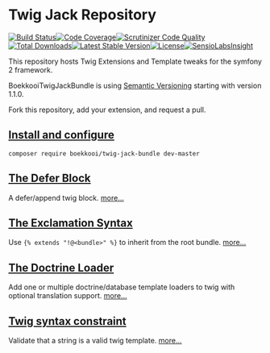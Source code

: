 Twig Jack Repository
=============
[![Build Status](https://travis-ci.org/boekkooi/TwigJackBundle.svg?branch=master)](https://travis-ci.org/boekkooi/TwigJackBundle)[![Code Coverage](https://scrutinizer-ci.com/g/boekkooi/TwigJackBundle/badges/coverage.png?b=master)](https://scrutinizer-ci.com/g/boekkooi/TwigJackBundle/?branch=master)[![Scrutinizer Code Quality](https://scrutinizer-ci.com/g/boekkooi/TwigJackBundle/badges/quality-score.png?b=master)](https://scrutinizer-ci.com/g/boekkooi/TwigJackBundle/?branch=master)[![Total Downloads](https://poser.pugx.org/boekkooi/twig-jack-bundle/downloads.svg)](https://packagist.org/packages/boekkooi/twig-jack-bundle)[![Latest Stable Version](https://poser.pugx.org/boekkooi/twig-jack-bundle/v/stable.svg)](https://packagist.org/packages/boekkooi/twig-jack-bundle)[![License](https://poser.pugx.org/boekkooi/twig-jack-bundle/license.svg)](https://packagist.org/packages/boekkooi/twig-jack-bundle)[![SensioLabsInsight](https://insight.sensiolabs.com/projects/53a6e635-78ef-4c6c-be8d-760e978839ff/mini.png)](https://insight.sensiolabs.com/projects/53a6e635-78ef-4c6c-be8d-760e978839ff)

This repository hosts Twig Extensions and Template tweaks for the symfony 2 framework.

BoekkooiTwigJackBundle is using [Semantic Versioning](http://semver.org/) starting with version 1.1.0.

Fork this repository, add your extension, and request a pull.

[Install and configure](doc/configuration.md)
-------------
`composer require boekkooi/twig-jack-bundle dev-master`
    
[The Defer Block](doc/twig-defer.md)
-------------
A defer/append twig block. [more...](doc/twig-defer.md)

[The Exclamation Syntax](doc/templating-exclamation.md)
-------------
Use `{% extends "!@<bundle>" %}` to inherit from the root bundle. [more...](doc/templating-exclamation.md)

[The Doctrine Loader](doc/twig-doctrine-loader.md)
-------------
Add one or multiple doctrine/database template loaders to twig with optional translation support. [more...](doc/twig-doctrine-loader.md)

[Twig syntax constraint](doc/twig-syntax-validator.md)
-------------
Validate that a string is a valid twig template. [more...](doc/twig-syntax-validator.md)

